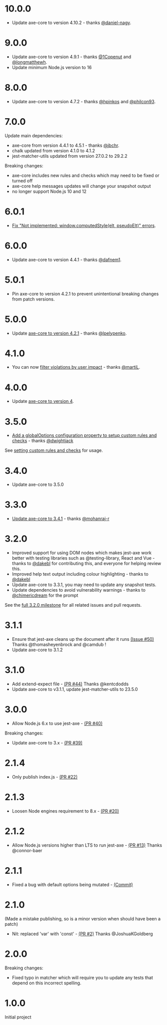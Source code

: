 # 10.0.0

- Update axe-core to version 4.10.2 - thanks [@daniel-nagy](https://github.com/daniel-nagy).

# 9.0.0

- Update axe-core to version 4.9.1 - thanks [@1Copenut](https://github.com/1Copenut) and [@longmatthewh](https://github.com/longmatthewh).
- Update minimum Node.js version to 16

# 8.0.0

- Update axe-core to version 4.7.2 - thanks [@hpinkos](https://github.com/hpinkos) and [@philcon93](https://github.com/philcon93).

# 7.0.0

Update main dependencies:
- axe-core from version 4.4.1 to 4.5.1 - thanks [@jbchr](https://github.com/jbchr).
- chalk updated from version 4.1.0 to 4.1.2
- jest-matcher-utils updated from version 27.0.2 to 29.2.2

Breaking changes:
- axe-core includes new rules and checks which may need to be fixed or turned off
- axe-core help messages updates will change your snapshot output
- no longer support Node.js 10 and 12

# 6.0.1

- [Fix "Not implemented: window.computedStyle(elt, pseudoElt)" errors](https://github.com/NickColley/jest-axe/pull/252/commits/48824b2400b23bf2ff11bcccd090cf868b4fd8ec).

# 6.0.0

- Update axe-core to version 4.4.1 - thanks [@dafnem1](https://github.com/dafnem1).

# 5.0.1

- Pin axe-core to version 4.2.1 to prevent unintentional breaking changes from patch versions.

# 5.0.0

- Update [axe-core to version 4.2.1](https://github.com/nickcolley/jest-axe/pull/169) - thanks [@lpelypenko](https://github.com/lpelypenko).

# 4.1.0

- You can now [filter violations by user impact](https://github.com/nickcolley/jest-axe#setting-the-level-of-user-impact) - thanks [@martiL](https://github.com/martiL).

# 4.0.0

- Update [axe-core to version 4](https://github.com/dequelabs/axe-core/releases/tag/v4.0.0).

# 3.5.0

- [Add a globalOptions configuration property to setup custom rules and checks](https://github.com/nickcolley/jest-axe/pull/114) - thanks [@dwightjack](https://github.com/@dwightjack)

See [setting custom rules and checks](https://github.com/nickcolley/jest-axe#setting-custom-rules-and-checks) for usage.

# 3.4.0

- Update axe-core to 3.5.0

# 3.3.0

- [Update axe-core to 3.4.1](https://github.com/nickcolley/jest-axe/pull/83) - thanks [@mohanraj-r](https://github.com/mohanraj-r)

# 3.2.0

- Improved support for using DOM nodes which makes jest-axe work better with testing libraries such as @testing-library, React and Vue - thanks to [@dakebl](https://github.com/dakebl) for contributing this, and everyone for helping review this.
- Improved help text output including colour highlighting - thanks to [@dakebl](https://github.com/dakebl)
- Update axe-core to 3.3.1, you may need to update any snapshot tests.
- Update dependencies to avoid vulnerability warnings - thanks to [@chimericdream](https://github.com/chimericdream) for the prompt

See the [full 3.2.0 milestone](https://github.com/nickcolley/jest-axe/milestone/1) for all related issues and pull requests.

# 3.1.1

- Ensure that jest-axe cleans up the document after it runs [(Issue #50)](https://github.com/nickcolley/jest-axe/issues/50) Thanks @thomasheyenbrock and @camdub !
- Update axe-core to 3.1.2

# 3.1.0

- Add extend-expect file - [(PR #44)](https://github.com/nickcolley/jest-axe/pull/44) Thanks @kentcdodds
- Update axe-core to v3.1.1, update jest-matcher-utils to 23.5.0

# 3.0.0

- Allow Node.js 6.x to use jest-axe - [(PR #40)](https://github.com/nickcolley/jest-axe/pull/40)

Breaking changes:
- Update axe-core to 3.x - [(PR #39)](https://github.com/nickcolley/jest-axe/pull/39)

# 2.1.4

- Only publish index.js - [(PR #22)](https://github.com/nickcolley/jest-axe/pull/22)

# 2.1.3

- Loosen Node engines requirement to 8.x - [(PR #20)](https://github.com/nickcolley/jest-axe/pull/20)

# 2.1.2

- Allow Node.js versions higher than LTS to run jest-axe - [(PR #13)](https://github.com/nickcolley/jest-axe/pull/13) Thanks @connor-baer

# 2.1.1

- Fixed a bug with default options being mutated - [(Commit)](https://github.com/nickcolley/jest-axe/commit/60412a52461e610ab6d2391441edda0a803d0dc5)

# 2.1.0
(Made a mistake publishing, so is a minor version when should have been a patch)

- Nit: replaced 'var' with 'const' - [(PR #2)](https://github.com/nickcolley/jest-axe/pull/2) Thanks @JoshuaKGoldberg

# 2.0.0
Breaking changes:
- Fixed typo in matcher which will require you to update any tests that depend on this incorrect spelling.

# 1.0.0

Initial project
